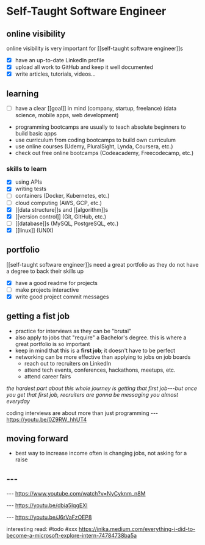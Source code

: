# Self-Taught Software Engineer

## online visibility

online visibility is very important for [[self-taught software engineer]]s

- [x] have an up-to-date LinkedIn profile
- [x] upload all work to GitHub and keep it well documented
- [x] write articles, tutorials, videos...

## learning

- [ ] have a clear [[goal]] in mind (company, startup, freelance) (data science, mobile apps, web development)
- programming bootcamps are usually to teach absolute beginners to build basic apps
- use curriculum from coding bootcamps to build own curriculum
- use online courses (Udemy, PluralSight, Lynda, Coursera, etc.)
- check out free online bootcamps (Codeacademy, Freecodecamp, etc.)

### skills to learn

- [x] using APIs
- [x] writing tests
- [ ] containers (Docker, Kubernetes, etc.)
- [ ] cloud computing (AWS, GCP, etc.)
- [x] [[data structure]]s and [[algorithm]]s
- [x] [[version control]] (Git, GitHub, etc.)
- [ ] [[database]]s (MySQL, PostgreSQL, etc.)
- [x] [[linux]] (UNIX)

## portfolio

[[self-taught software engineer]]s need a great portfolio as they do not have a degree to back their skills up

- [x] have a good readme for projects
- [ ] make projects interactive
- [x] write good project commit messages

## getting a fist job

- practice for interviews as they can be "brutal"
- also apply to jobs that "require" a Bachelor's degree. this is where a great portfolio is so important
- keep in mind that this is a **first job**; it doesn't have to be perfect
- networking can be more effective than applying to jobs on job boards
  - reach out to recruiters on LinkedIn
  - attend tech events, conferences, hackathons, meetups, etc.
  - attend career fairs

_the hardest part about this whole journey is getting that first job---but once you get that first job, recruiters are gonna be messaging you almost everyday_

coding interviews are about more than just programming --- <https://youtu.be/0Z9RW_hhUT4>

## moving forward

- best way to increase income often is changing jobs, not asking for a raise

## ---

--- <https://www.youtube.com/watch?v=NyCyknm_n8M>

--- <https://youtu.be/dbia5lqgEXI>

--- <https://youtu.be/J6rVaFzOEP8>

interesting read: #todo #xxx <https://inika.medium.com/everything-i-did-to-become-a-microsoft-explore-intern-74784738ba5a>
